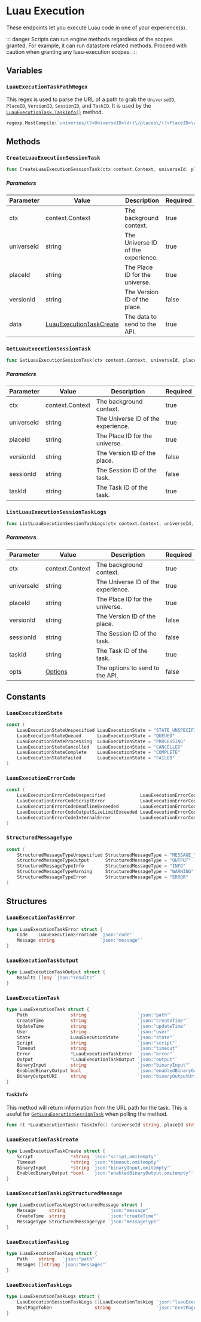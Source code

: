 # Luau Execution
These endpoints let you execute Luau code in one of your experience(s).

::: danger
Scripts can run engine methods regardless of the scopes granted. For example, it can run datastore related methods. Proceed with caution when granting any luau-execution scopes.
:::

## Variables
### `LuauExecutionTaskPathRegex`
This regex is used to parse the URL of a path to grab the `UniverseID`, `PlaceID`, `VersionID`, `SessionID`, and `TaskID`. It is used by the [`LuauExecutionTask.TaskInfo()`](#taskinfo) method.
```go
regexp.MustCompile(`universes/(?<UniverseID>\d+)\/places\/(?<PlaceID>\d+)\/(versions\/(?<VersionID>\d+)\/)?(luau-execution-sessions\/(?<SessionID>.+)?\/tasks\/(?<TaskID>.+)|(luau-execution-session-tasks\/(?<TaskID>.+)))`)
```

## Methods
### `CreateLuauExecutionSessionTask` <Badge type="info" text="universe.place.luau-execution-session:write" />
```go
func CreateLuauExecutionSessionTask(ctx context.Context, universeId, placeId string, versionId *string, data LuauExecutionTaskCreate) (*LuauExecutionTask, *Response, error)
```
##### Parameters
| Parameter  | Value           | Description                        | Required |
|------------|-----------------|------------------------------------|----------|
| ctx        | context.Context | The background context.            | true     |
| universeId | string          | The Universe ID of the experience. | true     |
| placeId    | string          | The Place ID for the universe.     | true     |
| versionId  | string          | The Version ID of the place.       | false    |
| data | [LuauExecutionTaskCreate](#luauexecutiontaskcreate) | The data to send to the API. | true |
### `GetLuauExecutionSessionTask` <Badge type="info" text="universe.place.luau-execution-session:read" />
```go
func GetLuauExecutionSessionTask(ctx context.Context, universeId, placeId string, versionId, sessionId *string, taskId string) (*LuauExecutionTask, *Response, error)
```
##### Parameters
| Parameter  | Value           | Description                        | Required |
|------------|-----------------|------------------------------------|----------|
| ctx        | context.Context | The background context.            | true     |
| universeId | string          | The Universe ID of the experience. | true     |
| placeId    | string          | The Place ID for the universe.     | true     |
| versionId  | string          | The Version ID of the place.       | false    |
| sessionId  | string          | The Session ID of the task.        | false    |
| taskId     | string          | The Task ID of the task.           | true     |
### `ListLuauExecutionSessionTaskLogs` <Badge type="info" text="universe.place.luau-execution-session:read" />
```go
func ListLuauExecutionSessionTaskLogs(ctx context.Context, universeId, placeId string, versionId, sessionId *string, taskId string, opts *Options) (*LuauExecutionTaskLogs, *Response, error)
```
##### Parameters
| Parameter  | Value           | Description                        | Required |
|------------|-----------------|------------------------------------|----------|
| ctx        | context.Context | The background context.            | true     |
| universeId | string          | The Universe ID of the experience. | true     |
| placeId    | string          | The Place ID for the universe.     | true     |
| versionId  | string          | The Version ID of the place.       | false    |
| sessionId  | string          | The Session ID of the task.        | false    |
| taskId     | string          | The Task ID of the task.           | true     |
| opts | [Options](/documentation/opencloud/common.html#options) | The options to send to the API. | false |

## Constants
### `LuauExecutionState` <Badge type="tip" text="string" />
```go
const (
	LuauExecutionStateUnspecified LuauExecutionState = "STATE_UNSPECIFIED"
	LuauExecutionStateQueued      LuauExecutionState = "QUEUED"
	LuauExecutionStateProcessing  LuauExecutionState = "PROCESSING"
	LuauExecutionStateCancelled   LuauExecutionState = "CANCELLED"
	LuauExecutionStateComplete    LuauExecutionState = "COMPLETE"
	LuauExecutionStateFailed      LuauExecutionState = "FAILED"
)
```
### `LuauExecutionErrorCode` <Badge type="tip" text="string" />
```go
const (
	LuauExecutionErrorCodeUnspecified             LuauExecutionErrorCode = "ERROR_CODE_UNSPECIFIED"
	LuauExecutionErrorCodeScriptError             LuauExecutionErrorCode = "SCRIPT_ERROR"
	LuauExecutionErrorCodeDeadlineExceeded        LuauExecutionErrorCode = "DEADLINE_EXCEEDED"
	LuauExecutionErrorCodeOutputSizeLimitExceeded LuauExecutionErrorCode = "OUTPUT_SIZE_LIMIT_EXCEEDED"
	LuauExecutionErrorCodeInternalError           LuauExecutionErrorCode = "INTERNAL_ERROR"
)
```
### `StructuredMessageType` <Badge type="tip" text="string" />
```go
const (
	StructuredMessageTypeUnspecified StructuredMessageType = "MESSAGE_TYPE_UNSPECIFIED"
	StructuredMessageTypeOutput      StructuredMessageType = "OUTPUT"
	StructuredMessageTypeInfo        StructuredMessageType = "INFO"
	StructuredMessageTypeWarning     StructuredMessageType = "WARNING"
	StructuredMessageTypeError       StructuredMessageType = "ERROR"
)
```

## Structures
### `LuauExecutionTaskError`
```go
type LuauExecutionTaskError struct {
	Code    LuauExecutionErrorCode `json:"code"`
	Message string                 `json:"message"`
}
```
### `LuauExecutionTaskOutput`
```go
type LuauExecutionTaskOutput struct {
	Results []any `json:"results"`
}
```
### `LuauExecutionTask`
```go
type LuauExecutionTask struct {
	Path                string                   `json:"path"`
	CreateTime          string                   `json:"createTime"`
	UpdateTime          string                   `json:"updateTime"`
	User                string                   `json:"user"`
	State               LuauExecutionState       `json:"state"`
	Script              string                   `json:"script"`
	Timeout             string                   `json:"timeout"`
	Error               *LuauExecutionTaskError  `json:"error"`
	Output              *LuauExecutionTaskOutput `json:"output"`
	BinaryInput         string                   `json:"binaryInput"`
	EnabledBinaryOutput bool                     `json:"enabledBinaryOutput"`
	BinaryOutputURI     string                   `json:"binaryOutputUri"`
}
```
#### `TaskInfo`
This method will return information from the URL path for the task.
This is useful for [`GetLuauExecutionSessionTask`](#getluauexecutionsessiontask) when polling the method.
```go
func (t *LuauExecutionTask) TaskInfo() (universeId string, placeId string, versionId *string, sessionId *string, taskId string)
```

### `LuauExecutionTaskCreate`
```go
type LuauExecutionTaskCreate struct {
	Script              *string `json:"script,omitempty"`
	Timeout             *string `json:"timeout,omitempty"`
	BinaryInput         *string `json:"binaryInput,omitempty"`
	EnabledBinaryOutput *bool   `json:"enabledBinaryOutput,omitempty"`
}
```
### `LuauExecutionTaskLogStructuredMessage`
```go
type LuauExecutionTaskLogStructuredMessage struct {
	Message     string                `json:"message"`
	CreateTime  string                `json:"createTime"`
	MessageType StructuredMessageType `json:"messageType"`
}
```
### `LuauExecutionTaskLog`
```go
type LuauExecutionTaskLog struct {
	Path    string   `json:"path"`
	Mesages []string `json:"messages"`
}
```
### `LuauExecutionTaskLogs`
```go
type LuauExecutionTaskLogs struct {
	LuauExecutionSessionTaskLogs []LuauExecutionTaskLog `json:"luauExecutionSessionTaskLogs"`
	NextPageToken                string                 `json:"nextPageToken"`
}
```